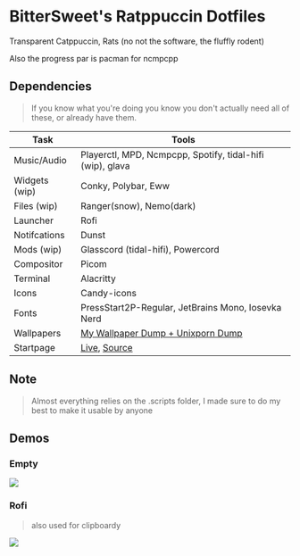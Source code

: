 # BitterSweet's Ratppuccin Dotfiles
Transparent Catppuccin, Rats (no not the software, the fluffly rodent)

Also the progress par is pacman for ncmpcpp

## Dependencies
> If you know what you're doing you know you don't actually need all of these, or already have them.

| Task         | Tools     |
|-------------------|-------------------------------------------------|
| Music/Audio       | Playerctl, MPD, Ncmpcpp, Spotify, tidal-hifi (wip), glava
| Widgets (wip)     | Conky, Polybar, Eww  
| Files (wip)       | Ranger(snow), Nemo(dark) 
| Launcher          | Rofi
| Notifcations      | Dunst
| Mods (wip)        | Glasscord (tidal-hifi), Powercord
| Compositor        | Picom
| Terminal          | Alacritty
| Icons             | Candy-icons
| Fonts             | PressStart2P-Regular, JetBrains Mono, Iosevka Nerd
| Wallpapers        | [My Wallpaper Dump + Unixporn Dump](https://github.com/BitterSweetcandyshop/Wallpapers)
| Startpage         | [Live](https://bittersweetcandyshop.github.io/startpage/), [Source](https://github.com/BitterSweetcandyshop/startpage)

## Note
> Almost everything relies on the .scripts folder, I made sure to do my best to make it usable by anyone

## Demos
### Empty
![](https://github.com/BitterSweetcandyshop/dotfiles/blob/main/media/full_empty.png?raw=true)
### Rofi
> also used for clipboardy


![](https://media.discordapp.net/attachments/635625917623828520/978866060348522546/1652765967.png)
